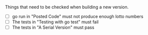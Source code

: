 Things that need to be checked when building a new version.

- [ ] go run in "Posted Code" must not produce enough lotto numbers
- [ ] The tests in "Testing with go test" must fail
- [ ] The tests in "A Serial Version" must pass